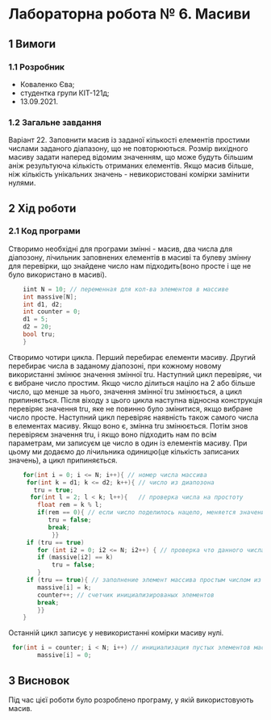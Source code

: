 # Лабораторна робота № 6. Масиви

## 1 Вимоги

### 1.1 Розробник

* Коваленко Єва;
* студентка групи КІТ-121д;
* 13.09.2021.

### 1.2 Загальне завдання
Варіант 22. Заповнити масив із заданої кількості елементів простими числами заданого діапазону, що не повторюються. Розмір вихідного масиву задати наперед відомим значенням, що може будуть більшим аніж результуюча кількість отриманих елементів. Якщо масив більше, ніж кількість унікальних значень - невикористовані комірки замінити нулями. 
## 2 Хід роботи

### 2.1 Код програми
Створимо необхідні для програми змінні - масив, два числа для діапозону, лічильник заповнених елементів в масиві та булеву змінну для перевірки, що знайдене число нам підходить(воно просте і ще не було використано в масиві). 
```c
	iint N = 10; // переменная для кол-ва элементов в массиве
	int massive[N];
	int d1, d2;
	int counter = 0;
	d1 = 5;
	d2 = 20;
	bool tru;
	}
```
Створимо чотири цикла. Перший перебирає елементи масиву. Другий перебирає числа в заданому діапозоні, при кожному новому використанні змінює значення змінної tru. 
Наступний цикл перевіряє, чи є вибране число простим. Якщо число ділиться націло на 2 або більше число, що менше за нього, значення змінної tru змінюється, а цикл припиняється. Після віходу з цього цикла наступна відносна конструкція перевіряє значення tru, яке не повинно було змінитися, якщо вибране число просте. Наступний цикл перевіряє наявність також самого числа в елементах масиву. Якщо воно є, змінна tru змінюється. Потім знов перевіряєм значення tru, і якщо воно підходить нам по всім параметрам, ми записуєм це число в один із елементів масиву. При цьому ми додаємо до лічильника одиницю(це кількість записаних значень), а цикл припиняється.
```c
	for(int i = 0; i <= N; i++){ // номер числа массива	 
	 for(int k = d1; k <= d2; k++){ // число из диапозона
	   tru = true;
	  for(int l = 2; l < k; l++){   // проверка числа на простоту 
		float rem = k % l; 
		if(rem == 0){ // если число поделилось нацело, меняется значение для проверки и выходит из цикла
		   tru = false;
		   break;
			}}
	 if (tru == true)
	 	for (int i2 = 0; i2 <= N; i2++) { // проверка что данного числа еще не было в массиве 
	 	if (massive[i2] == k) 
	 		tru = false;
	 	}
	 if (tru == true){ // заполнение элемент массива простым числом из диапозона
	 	massive[i] = k;
		counter++; // счетчик инициализированых элементов
		break;
		}}
	}

```
Останній цикл записує у невикористанні комірки масиву нулі.
```c
 for(int i = counter; i < N; i++) // инициализация пустых элементов массива нулями по счетчику заполненных элем.
		massive[i] = 0;
```

## 3 Висновок
Під час цієї роботи було розроблено програму, у якій використовують масив.

